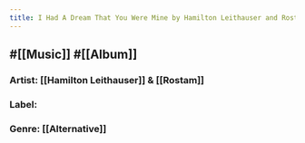 ```yaml
---
title: I Had A Dream That You Were Mine by Hamilton Leithauser and Rostam
---
```


## #[[Music]] #[[Album]]
### Artist: [[Hamilton Leithauser]] & [[Rostam]]

### Label:

### Genre: [[Alternative]]

